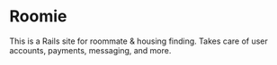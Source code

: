 # Roomie #
This is a Rails site for roommate & housing finding. Takes care of user accounts, payments, messaging, and more.
